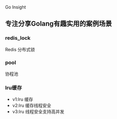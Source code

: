 Go Insight
## 专注分享Golang有趣实用的案例场景

### redis_lock 
Redis 分布式锁
### pool
协程池
### lru缓存
- v1:lru 缓存
- v2:lru 缓存线程安全
- v3:lru 线程安全支持高并发